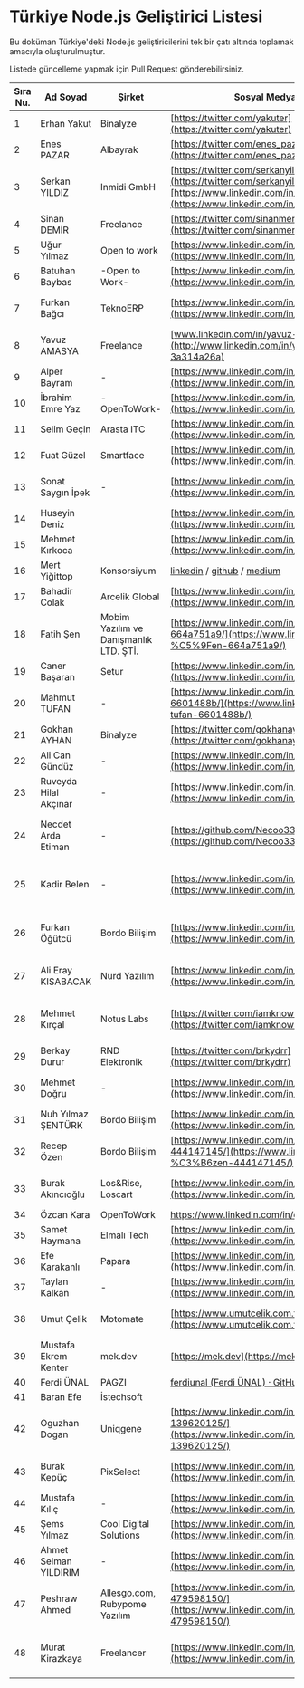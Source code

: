 # Türkiye Node.js Geliştirici Listesi

Bu doküman Türkiye'deki Node.js geliştiricilerini tek bir çatı altında toplamak amacıyla oluşturulmuştur.

Listede güncelleme yapmak için Pull Request gönderebilirsiniz.

| Sıra Nu. | Ad Soyad              | Şirket                                 | Sosyal Medya/İletişim                                                                                                                                               | Açıklama                                                                                                                                                                                                                                                                                         |
| -------- | --------------------- | -------------------------------------- | ------------------------------------------------------------------------------------------------------------------------------------------------------------------- | ------------------------------------------------------------------------------------------------------------------------------------------------------------------------------------------------------------------------------------------------------------------------------------------------ |
| 1        | Erhan Yakut           | Binalyze                               | [https://twitter.com/yakuter](https://twitter.com/yakuter)                                                                                                          | 1 yıldır NodeJS ile proje geliştiriyorum.                                                                                                                                                                                                                                                        |
| 2        | Enes PAZAR            | Albayrak                               | [https://twitter.com/enes_pazar](https://twitter.com/enes_pazar)                                                                                                    | 1.5 yıldır NodeJS ile proje geliştiriyorum.                                                                                                                                                                                                                                                      |
| 3        | Serkan YILDIZ         | Inmidi GmbH                            | [https://twitter.com/serkanyildizdev](https://twitter.com/serkanyildizdev) [https://www.linkedin.com/in/serkanyildiz-/](https://www.linkedin.com/in/serkanyildiz-/) | 5 yıldır NodeJS ile proje geliştiriyorum.                                                                                                                                                                                                                                                        |
| 4        | Sinan DEMİR           | Freelance                              | [https://twitter.com/sinanmercury](https://twitter.com/sinanmercury)                                                                                                | 2 yıldır Node.js ve Nest.js ile proje geliştiriyorum.                                                                                                                                                                                                                                            |
| 5        | Uğur Yılmaz           | Open to work                           | [https://www.linkedin.com/in/uguryilmazdev/](https://www.linkedin.com/in/uguryilmazdev/)                                                                            | 1 yıldır NodeJS (Express) ile proje geliştiriyorum.                                                                                                                                                                                                                                              |
| 6        | Batuhan Baybas        | \-Open to Work-                        | [https://www.linkedin.com/in/batuhan-baybas/](https://www.linkedin.com/in/batuhan-baybas/)                                                                          | 2 yıldır Node.js ve Nest.js ile hobi amaçlı proje geliştiriyorum. Restful api bilgim var projelerimde genelde docker kullanıyorum                                                                                                                                                                |
| 7        | Furkan Bağcı          | TeknoERP                               | [https://www.linkedin.com/in/furkanbagci34/](https://www.linkedin.com/in/furkanbagci34/)                                                                            | 3 yıldır NodeJS ve NestJS ile projeler geliştiriyorum. Boş vakitlerimde kendi araçlarımı geliştirme konusunda çalışmalar yapıyorum. (Mail servisi, Serverlar arası data aktarım servisi vb.)                                                                                                     |
| 8        | Yavuz AMASYA          | Freelance                              | [www.linkedin.com/in/yavuz-amasya-3a314a26a](http://www.linkedin.com/in/yavuz-amasya-3a314a26a)                                                                     | 1 yıldır NodeJS ile proje geliştiriyorum.                                                                                                                                                                                                                                                        |
| 9        | Alper Bayram          | \-                                     | [https://www.linkedin.com/in/alper-bayram/](https://www.linkedin.com/in/alper-bayram/)                                                                              | 2 yıldır nodejs ile proje geliştiriyorum.                                                                                                                                                                                                                                                        |
| 10       | İbrahim Emre Yaz      | \-OpenToWork-                          | [https://www.linkedin.com/in/ibrahim-emre-yaz/](https://www.linkedin.com/in/ibrahim-emre-yaz/)                                                                      | 2 yıldır NodeJS ile proje geliştiriyorum.                                                                                                                                                                                                                                                        |
| 11       | Selim Geçin           | Arasta ITC                             | [https://www.linkedin.com/in/selim-gecin](https://www.linkedin.com/in/selim-gecin)                                                                                  | Profesyonel deneyim olarak 3 senedir nodejs geliştiriyorum.                                                                                                                                                                                                                                      |
| 12       | Fuat Güzel            | Smartface                              | [https://www.linkedin.com/in/fuat-guzel/](https://www.linkedin.com/in/fuat-guzel/)                                                                                  | 2 yıldır NodeJS ve NestJS ile projeler geliştiriyorum.                                                                                                                                                                                                                                           |
| 13       | Sonat Saygın İpek     | \-                                     | [https://www.linkedin.com/in/sonatipek/](https://www.linkedin.com/in/sonatipek/)                                                                                    | 1 yıldır Node.js ile çeşitli projeler geliştiriyorum. Şu an RESTful API üzerinde çalışıyorum ve öğrenmeye devam ediyor, kişisel projem için bir Rest API yazıyorum.                                                                                                                              |
| 14       | Huseyin Deniz         |                                        | [https://www.linkedin.com/in/hsyndeniz/](https://www.linkedin.com/in/hsyndeniz/)                                                                                    | 5 yildir Node ile proje gelistiriyorum.                                                                                                                                                                                                                                                          |
| 15       | Mehmet Kırkoca        |                                        | [https://www.linkedin.com/in/mehmetkirkoca](https://www.linkedin.com/in/mehmetkirkoca)                                                                              | 3 yıldır Node js ile geliştirme yapıyorum.                                                                                                                                                                                                                                                       |
| 16       | Mert Yiğittop         | Konsorsiyum                            | [linkedin](https://www.linkedin.com/in/mertyigittop/) / [github](https://github.com/yigittopm) / [medium](https://medium.com/@yigittopm)                            | 3 yıldır Nodejs ve Reactjs ile geliştirme yapıyorum.                                                                                                                                                                                                                                             |
| 17       | Bahadir Colak         | Arcelik Global                         | [https://www.linkedin.com/in/bahadircolak3458](https://www.linkedin.com/in/bahadircolak3458)                                                                        | 2 yildir hobi olarak nodejs ile proje gelistiriyorum.                                                                                                                                                                                                                                            |
| 18       | Fatih Şen             | Mobim Yazılım ve Danışmanlık LTD. ŞTİ. | [https://www.linkedin.com/in/fatih-%C5%9Fen-664a751a9/](https://www.linkedin.com/in/fatih-%C5%9Fen-664a751a9/)                                                      | 2 yıldır profosyenel olrak Full Stack Developer olarak çalışıyorum. (React JS ve Node JS )                                                                                                                                                                                                       |
| 19       | Caner Başaran         | Setur                                  | [https://www.linkedin.com/in/canerbasaran/](https://www.linkedin.com/in/canerbasaran/)                                                                              | 8y+ Node.js                                                                                                                                                                                                                                                                                      |
| 20       | Mahmut TUFAN          | \-                                     | [https://www.linkedin.com/in/mahmut-tufan-6601488b/](https://www.linkedin.com/in/mahmut-tufan-6601488b/)                                                            | 2 yıldır NodeJS ve React ile projeler geliştiriyorum.                                                                                                                                                                                                                                            |
| 21       | Gokhan AYHAN          | Binalyze                               | [https://twitter.com/gokhanayhan38](https://twitter.com/gokhanayhan38)                                                                                              | 5 yıldır NodeJS ile proje geliştiriyorum.                                                                                                                                                                                                                                                        |
| 22       | Ali Can Gündüz        | \-                                     | [https://www.linkedin.com/in/alicangunduzdev/](https://www.linkedin.com/in/alicangunduzdev/)                                                                        |                                                                                                                                                                                                                                                                                                  |
| 23       | Ruveyda Hilal Akçınar | \-                                     | [https://www.linkedin.com/in/ruveydahilalakcinar/](https://www.linkedin.com/in/ruveydahilalakcinar//)                                                               | 1 yıldır NodeJS ile proje geliştiriyorum                                                                                                                                                                                                                                                         |
| 24       | Necdet Arda Etiman    | \-                                     | [https://github.com/Necoo33](https://github.com/Necoo33)                                                                                                            | Express.js, Nest.js ve Svelte-Sveltekit ile birçok proje geliştirdim. Node.js için açık kaynaklı 1 encryption kütübhanesi yaptım ve şu an bir back-end framework'ü yapıyorum. Bu projelerin repolarını github hesabımdan görebilir, kanaatlerinizi ifade edebilir veya katkıda bulunabilirsiniz. |
| 25       | Kadir Belen           | \-                                     | [https://www.linkedin.com/in/kadirbelen/](https://www.linkedin.com/in/kadirbelen/)                                                                                  | 1.5 yıldır profesyonel olarak Node.js ile proje geliştiriyorum.Express.js, Nest.js ile<br>farklı projeler geliştirdim. Mikroservis mimarisi ile geliştirilen node.js projelerinde yer aldım.                                                                                                     |
| 26       | Furkan Öğütcü         | Bordo Bilişim                          | [https://www.linkedin.com/in/furkanogutcu/](https://www.linkedin.com/in/furkanogutcu/)                                                                              | 1.5 yıldır profesyonel olarak NodeJS developer olarak çalışmaktayım. Express.js ve NestJS frameworklerini aktif olarak kullanıyorum. Mikroservis mimarisinde deneyimim bulunuyor. - [https://github.com/furkanogutcu](https://github.com/furkanogutcu)                                           |
| 27       | Ali Eray KISABACAK    | Nurd Yazılım                           | [https://www.linkedin.com/in/eraykisabacak/](https://www.linkedin.com/in/eraykisabacak/)                                                                            | 3 yıldan fazla NodeJS ile proje geliştirmekteyim. Daha çok ExpressJS framework kullanıyorum. [https://github.com/eraykisabacak](https://github.com/eraykisabacak)                                                                                                                                |
| 28       | Mehmet Kırçal         | Notus Labs                             | [https://twitter.com/iamknownasfesal](https://twitter.com/iamknownasfesal)                                                                                          | Son 5 yıldır Node.js ile projeler geliştiriyorum. Node.js tarafında proxy ve networking deneyimine sahibim. Expres.js ve Next.js API Route ile profesyonel düzeyde projeler geliştirdim. Şu anda Notus Labs şirketinde çalışıyorum.                                                              |
| 29       | Berkay Durur          | RND Elektronik                         | [https://twitter.com/brkydrr](https://twitter.com/brkydrr)                                                                                                          | 2.5 Yıldır Node.js ve Express.js üzerine çalışıyorum. Mikroservis mimarileri ile ilgilendim.                                                                                                                                                                                                     |
| 30       | Mehmet Doğru          | \-                                     | [https://www.linkedin.com/in/mehmet-dgr/](https://www.linkedin.com/in/mehmet-dgr/)                                                                                  | 1.5 yıldır NodeJS ExpressJS ile RESTAPI geliştiriyorum. Mikroservis mimarisi ile ilgilendim. Github: [https://github.com/mehmet-dogru](https://github.com/mehmet-dogru)                                                                                                                          |
| 31       | Nuh Yılmaz ŞENTÜRK    | Bordo Bilişim                          | [https://www.linkedin.com/in/nuh-yilmaz-senturk/](https://www.linkedin.com/in/nuh-yilmaz-senturk/)                                                                  | Son 2 yıldır profesyonel olarak Node.js developer olarak çalışmaktayım. Github: [https://github.com/NuhYlmz](https://github.com/NuhYlmz)                                                                                                                                                         |
| 32       | Recep Özen            | Bordo Bilişim                          | [https://www.linkedin.com/in/recep-%C3%B6zen-444147145/](https://www.linkedin.com/in/recep-%C3%B6zen-444147145/)                                                    | 3 yıllır profesyonel olarak Node.js/Meteor.js dev olarak çalışmaktayım. Github: [https://github.com/Sergeant61](https://github.com/Sergeant61)                                                                                                                                                   |
| 33       | Burak Akıncıoğlu      | Los&Rise, Loscart                      | [https://www.linkedin.com/in/akincioglu23/](https://www.linkedin.com/in/akincioglu23/)                                                                              | 3.5 yıldır profesyonel olarak Node.js ve Python/Django frameworkler ile bağlı olduğum şirketlere projeler geliştiriyorum. Github: [https://github.com/akincioglu](https://github.com/akincioglu)                                                                                                 |
| 34       | Özcan Kara            | OpenToWork                             | https://www.linkedin.com/in/özcankara/                                                                                                                              |                                                                                                                                                                                                                                                                                                  |
| 35       | Samet Haymana         | Elmalı Tech                            | [https://www.linkedin.com/in/samet-haymana/](https://www.linkedin.com/in/samet-haymana/)                                                                            | [https://github.com/sametHaymana](https://github.com/sametHaymana)                                                                                                                                                                                                                               |
| 36       | Efe Karakanlı         | Papara                                 | [https://www.linkedin.com/in/efekarakanl%C4%B1/](https://www.linkedin.com/in/efekarakanl%C4%B1/)                                                                    | [https://github.com/actuallyzefe](https://github.com/actuallyzefe) 2+ Nodejs, NestJS, Microservices, Serverless Systems, Aws, RabbitMq, Elastic                                                                                                                                                  |
| 37       | Taylan Kalkan         | \-                                     | [https://www.linkedin.com/in/taylankalkan01/](https://www.linkedin.com/in/taylankalkan01/)                                                                          | [https://github.com/taylankalkan01](https://github.com/taylankalkan01)                                                                                                                                                                                                                           |
| 38       | Umut Çelik            | Motomate                               | [https://www.umutcelik.com.tr](https://www.umutcelik.com.tr)                                                                                                        | Sr. Dev. AWS, Angular, NodeJS, Typescript, MongoDB<br>[https://www.upwork.com/freelancers/~0155fca95f6bb25f2e](https://www.upwork.com/freelancers/~0155fca95f6bb25f2e)                                                                                                                           |
| 39       | Mustafa Ekrem Kenter  | mek.dev                                | [https://mek.dev](https://mek.dev/)                                                                                                                                 |                                                                                                                                                                                                                                                                                                  |
| 40       | Ferdi ÜNAL            | PAGZI                                  | [ferdiunal (Ferdi ÜNAL) · GitHub](https://github.com/ferdiunal)                                                                                                     | Next JS, Nest JS, Fastify, AWS, Drizzle, Prisma                                                                                                                                                                                                                                                  |
| 41       | Baran Efe             | İstechsoft                             |                                                                                                                                                                     |                                                                                                                                                                                                                                                                                                  |
| 42       | Oguzhan Dogan         | Uniqgene                               | [https://www.linkedin.com/in/oguzhan-dogan-139620125/](https://www.linkedin.com/in/oguzhan-dogan-139620125/)                                                        | 2 yıldan fazla express framework ile backend geliştiriyorum                                                                                                                                                                                                                                      |
| 43       | Burak Kepüç           | PixSelect                              | [https://www.linkedin.com/in/burakkepuc/](https://www.linkedin.com/in/burakkepuc/)                                                                                  | Yaklaşık 1.5 yıldan fazla Nodejs ile geliştirmeler yapıyorum. Nodejs,ExpressJs,NestJs,TypeScript,Postgres,Sequelize,TypeOrm,Mongodb gibi teknolojiler kullandım. [github.com/burakkepuc](http://github.com/burakkepuc)                                                                           |
| 44       | Mustafa Kılıç         | \-                                     | [https://www.linkedin.com/in/mstfklc](https://www.linkedin.com/in/mstfklc)                                                                                          | Yaklaşık 1.5 senedir backend geliştiriyorum. Aktif olarak kullandığım teknolojiler; Nodejs, Nestjs, TypeScript, Mongodb...                                                                                                                                                                       |
| 45       | Şems Yılmaz           | Cool Digital Solutions                 | [https://www.linkedin.com/in/akseyh/](https://www.linkedin.com/in/akseyh/)                                                                                          |                                                                                                                                                                                                                                                                                                  |
| 46       | Ahmet Selman YILDIRIM | \-                                     | [https://www.linkedin.com/in/ahmetsyildirim](https://www.linkedin.com/in/ahmetsyildirim)                                                                            | Yaklaşık 2 yıldır nodejs ile geliştirme yapmaktayım. Son şirketimde genellikle strapi kullanarak backend yazdım. Nestjs, Nextjs, Hasura, Prisma kullandım. Gerektiğinde React ve Vue ile frontende destek verdim.                                                                                |
| 47       | Peshraw Ahmed         | Allesgo.com, Rubypome Yazılım          | [https://www.linkedin.com/in/peshraw-h-ahmed-479598150/](https://www.linkedin.com/in/peshraw-h-ahmed-479598150/)                                                    | 6y+ Node.js                                                                                                                                                                                                                                                                                      |
| 48       | Murat Kirazkaya       | Freelancer                             | [https://www.linkedin.com/in/muratkirazkaya/](https://www.linkedin.com/in/muratkirazkaya/)                                                                          | 5 Yıldır yazılım ile uğraşıyorum, son bir yıldır düzenli freelance yapıyorum, basic olarak HTML, CSS, JS/TS, hizmet olarak Nextjs, Monorepo projects with turbo, React, Tailwindcss, Expressjs, PHP, Laravel, MongoDB... Freelance Front-End/Back-End ihtiyacında yazabilirsiniz.                |
